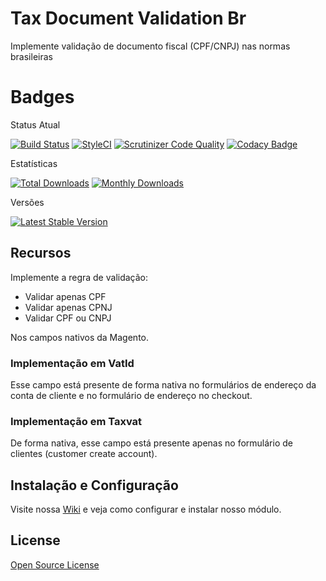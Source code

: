 # Tax Document Validation Br

Implemente validação de documento fiscal (CPF/CNPJ) nas normas brasileiras

# Badges

Status Atual

[![Build Status](https://app.travis-ci.com/elisei/tax-document-validation-br.svg?branch=Magento%402.3)](https://app.travis-ci.com/elisei/tax-document-validation-br)
[![StyleCI](https://github.styleci.io/repos/432332292/shield?branch=Magento@2.3)](https://github.styleci.io/repos/432330655?branch=Magento@2.3)
[![Scrutinizer Code Quality](https://scrutinizer-ci.com/g/elisei/tax-document-validation-br/badges/quality-score.png?b=Magento%402.3)](https://scrutinizer-ci.com/g/elisei/tax-document-validation-br/)
[![Codacy Badge](https://app.codacy.com/project/badge/Grade/939d6dc3ac134fb384b67075bda95022)](https://www.codacy.com/gh/elisei/tax-document-validation-br/dashboard?utm_source=github.com&amp;utm_medium=referral&amp;utm_content=elisei/tax-document-validation-br&amp;utm_campaign=Badge_Grade)

Estatísticas

[![Total Downloads](https://poser.pugx.org/o2ti/tax-document-validation-br/downloads)](https://packagist.org/packages/o2ti/tax-document-validation-br)
[![Monthly Downloads](https://poser.pugx.org/o2ti/tax-document-validation-br/d/monthly)](https://packagist.org/packages/o2ti/tax-document-validation-br)

Versões

[![Latest Stable Version](https://poser.pugx.org/o2ti/tax-document-validation-br/v/stable)](https://packagist.org/packages/o2ti/tax-document-validation-br)

## Recursos

Implemente a regra de validação:
- Validar apenas CPF
- Validar apenas CPNJ
- Validar CPF ou CNPJ

Nos campos nativos da Magento.

### Implementação em VatId

Esse campo está presente de forma nativa no formulários de endereço da conta de cliente e no formulário de endereço no checkout.

### Implementação em Taxvat

De forma nativa, esse campo está presente apenas no formulário de clientes (customer create account).

## Instalação e Configuração

Visite nossa [Wiki](wiki) e veja como configurar e instalar nosso módulo.

## License

[Open Source License](LICENSE.txt)
